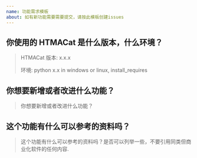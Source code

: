 ```yaml
---
name: 功能需求模板
about: 如有新功能需要需要提交，请按此模板创建issues
---
```


## 你使用的 HTMACat 是什么版本，什么环境？

> HTMACat 版本: x.x.x
>
> 环境: python x.x in windows or linux, install_requires

## 你想要新增或者改进什么功能？

> 你想要新增或者改进什么功能？

## 这个功能有什么可以参考的资料吗？

> 这个功能有什么可以参考的资料吗？是否可以列举一些，不要引用同类但商业化软件的任何内容.

